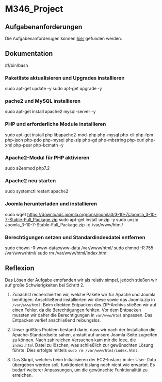 # M346_Project

## Aufgabenanforderungen
Die Aufgabenanforderugen können [hier](https://github.com/DeltaGamingCH/M346-CMS-AWS/blob/main/Requirements-M346-CMS.pdf) gefunden werden. 

## Dokumentation

#!/bin/bash
### Paketliste aktualisieren und Upgrades installieren
sudo apt-get update -y
sudo apt-get upgrade -y

### pache2 und MySQL installieren
sudo apt-get install apache2 mysql-server -y

### PHP und erforderliche Module installieren
sudo apt-get install php libapache2-mod-php php-mysql php-cli php-fpm php-json php-pdo php-mysql php-zip php-gd php-mbstring php-curl php-xml php-pear php-bcmath -y

### Apache2-Modul für PHP aktivieren
sudo a2enmod php7.2

### Apache2 neu starten
sudo systemctl restart apache2

### Joomla herunterladen und installieren
sudo wget https://downloads.joomla.org/cms/joomla3/3-10-7/Joomla_3-10-7-Stable-Full_Package.zip
sudo apt-get install unzip -y
sudo unzip Joomla_3-10-7-Stable-Full_Package.zip -d /var/www/html/

### Berechtigungen setzen und Standardindexdatei entfernen
sudo chown -R www-data:www-data /var/www/html/
sudo chmod -R 755 /var/www/html/
sudo rm /var/www/html/index.html


## Reflexion
Das Lösen der Aufgabe empfanden wir als relativ simpel, jedoch stießen wir auf große Schwierigkeiten bei Schritt 2.

1. Zunächst recherchierten wir, welche Pakete wir für Apache und Joomla benötigen. Anschließend installierten wir diese sowie das Joomla.zip in `/var/www/html`. Beim direkten Entpacken des ZIP-Archivs stießen wir auf einen Fehler, da die Berechtigungen fehlten. Vor dem Entpacken mussten wir daher die Berechtigungen in `var/www/html` anpassen. Das Entpacken verlief anschließend reibungslos.

2. Unser größtes Problem bestand darin, dass wir nach der Installation die Apache-Standardseite sahen, anstatt auf unsere Joomla-Seite zugreifen zu können. Nach zahlreichen Versuchen kam mir die Idee, die `index.html` Datei zu löschen, was schließlich zur gewünschten Lösung führte. Dies erfolgte mittels `sudo rm /var/www/html/index.html`.

3. Das Skript, welches beim Initialisieren der EC2-Instanz in der User-Data übergeben werden soll, funktioniert bislang noch nicht wie erwartet. Es bedarf weiterer Anpassungen, um die gewünschte Funktionalität zu erreichen.
